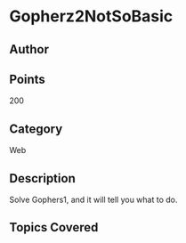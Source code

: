 # Gopherz2NotSoBasic
## Author

## Points
200
## Category
Web
## Description
Solve Gophers1, and it will tell you what to do.
## Topics Covered

